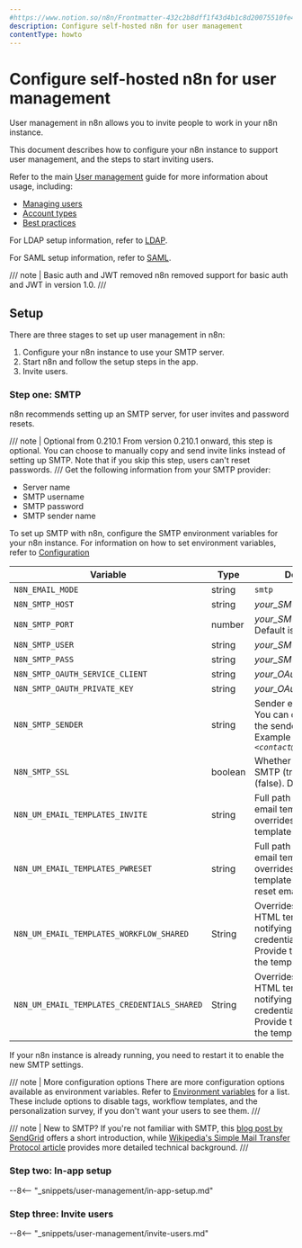 ```yaml
---
#https://www.notion.so/n8n/Frontmatter-432c2b8dff1f43d4b1c8d20075510fe4
description: Configure self-hosted n8n for user management
contentType: howto
---
```


# Configure self-hosted n8n for user management

User management in n8n allows you to invite people to work in your n8n instance. 

This document describes how to configure your n8n instance to support user management, and the steps to start inviting users.

Refer to the main [User management](/user-management/index.md) guide for more information about usage, including:

* [Managing users](/user-management/manage-users.md)
* [Account types](/user-management/account-types.md)
* [Best practices](/user-management/best-practices.md)

For LDAP setup information, refer to [LDAP](/user-management/ldap.md).

For SAML setup information, refer to [SAML](/user-management/saml/index.md).

/// note | Basic auth and JWT removed
n8n removed support for basic auth and JWT in version 1.0.
///
## Setup

There are three stages to set up user management in n8n:

1. Configure your n8n instance to use your SMTP server.
2. Start n8n and follow the setup steps in the app.
3. Invite users.

### Step one: SMTP

n8n recommends setting up an SMTP server, for user invites and password resets. 

/// note | Optional from 0.210.1
From version 0.210.1 onward, this step is optional. You can choose to manually copy and send invite links instead of setting up SMTP. Note that if you skip this step, users can't reset passwords.
///
Get the following information from your SMTP provider:

* Server name
* SMTP username
* SMTP password
* SMTP sender name

To set up SMTP with n8n, configure the SMTP environment variables for your n8n instance. For information on how to set environment variables, refer to [Configuration](/hosting/configuration/configuration-methods.md)
<!-- vale off -->
| Variable | Type | Description | Required? |
| -------- | ---- | ----------- | --------- |
| `N8N_EMAIL_MODE` | string | `smtp` | Required |
| `N8N_SMTP_HOST` | string | _your_SMTP_server_name_ | Required |
| `N8N_SMTP_PORT` | number | _your_SMTP_server_port_ Default is `465`.| Optional |
| `N8N_SMTP_USER` | string | _your_SMTP_username_ | Optional |
| `N8N_SMTP_PASS` | string | _your_SMTP_password_ | Optional |
| `N8N_SMTP_OAUTH_SERVICE_CLIENT` | string | _your_OAuth_service_client_ | Optional |
| `N8N_SMTP_OAUTH_PRIVATE_KEY` | string | _your_OAuth_private_key_ | Optional |
| `N8N_SMTP_SENDER` | string | Sender email address. You can optionally include the sender name. Example with name: _N8N `<contact@n8n.com>`_ | Required |
| `N8N_SMTP_SSL` | boolean | Whether to use SSL for SMTP (true) or not (false). Defaults to `true`. | Optional | 
| `N8N_UM_EMAIL_TEMPLATES_INVITE` | string | Full path to your HTML email template. This overrides the default template for invite emails. | Optional |
| `N8N_UM_EMAIL_TEMPLATES_PWRESET` | string | Full path to your HTML email template. This overrides the default template for password reset emails. | Optional |
| `N8N_UM_EMAIL_TEMPLATES_WORKFLOW_SHARED` | String | Overrides the default HTML template for notifying users that a credential was shared. Provide the full path to the template. | Optional |
| `N8N_UM_EMAIL_TEMPLATES_CREDENTIALS_SHARED` | String | Overrides the default HTML template for notifying users that a credential was shared. Provide the full path to the template. | Optional |

<!-- vale on-->
If your n8n instance is already running, you need to restart it to enable the new SMTP settings.

/// note | More configuration options
There are more configuration options available as environment variables. Refer to [Environment variables](/hosting/configuration/environment-variables/overview.md) for a list. These include options to disable tags, workflow templates, and the personalization survey, if you don't want your users to see them.
///

/// note | New to SMTP?
If you're not familiar with SMTP, this [blog post by SendGrid](https://sendgrid.com/blog/what-is-an-smtp-server/) offers a short introduction, while [Wikipedia's Simple Mail Transfer Protocol article](https://en.wikipedia.org/wiki/Simple_Mail_Transfer_Protocol) provides more detailed technical background.
///

### Step two: In-app setup

--8<-- "_snippets/user-management/in-app-setup.md"

### Step three: Invite users

--8<-- "_snippets/user-management/invite-users.md"

